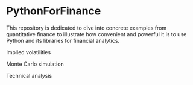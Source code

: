 # PythonForFinance
This repository is dedicated to dive into concrete examples from quantitative finance to illustrate how convenient and powerful it is to use Python and its libraries for financial analytics. 

Implied volatilities

Monte Carlo simulation

Technical analysis
